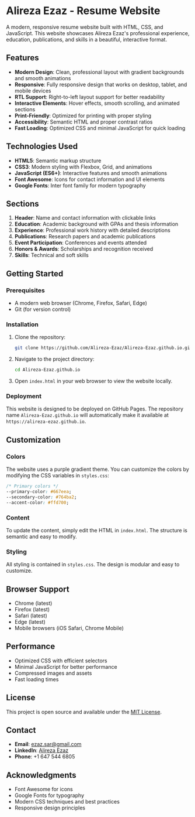 # Alireza Ezaz - Resume Website

A modern, responsive resume website built with HTML, CSS, and JavaScript. This website showcases Alireza Ezaz's professional experience, education, publications, and skills in a beautiful, interactive format.

## Features

- **Modern Design**: Clean, professional layout with gradient backgrounds and smooth animations
- **Responsive**: Fully responsive design that works on desktop, tablet, and mobile devices
- **RTL Support**: Right-to-left layout support for better readability
- **Interactive Elements**: Hover effects, smooth scrolling, and animated sections
- **Print-Friendly**: Optimized for printing with proper styling
- **Accessibility**: Semantic HTML and proper contrast ratios
- **Fast Loading**: Optimized CSS and minimal JavaScript for quick loading

## Technologies Used

- **HTML5**: Semantic markup structure
- **CSS3**: Modern styling with Flexbox, Grid, and animations
- **JavaScript (ES6+)**: Interactive features and smooth animations
- **Font Awesome**: Icons for contact information and UI elements
- **Google Fonts**: Inter font family for modern typography

## Sections

1. **Header**: Name and contact information with clickable links
2. **Education**: Academic background with GPAs and thesis information
3. **Experience**: Professional work history with detailed descriptions
4. **Publications**: Research papers and academic publications
5. **Event Participation**: Conferences and events attended
6. **Honors & Awards**: Scholarships and recognition received
7. **Skills**: Technical and soft skills

## Getting Started

### Prerequisites

- A modern web browser (Chrome, Firefox, Safari, Edge)
- Git (for version control)

### Installation

1. Clone the repository:
   ```bash
   git clone https://github.com/Alireza-Ezaz/Alireza-Ezaz.github.io.git
   ```

2. Navigate to the project directory:
   ```bash
   cd Alireza-Ezaz.github.io
   ```

3. Open `index.html` in your web browser to view the website locally.

### Deployment

This website is designed to be deployed on GitHub Pages. The repository name `Alireza-Ezaz.github.io` will automatically make it available at `https://alireza-ezaz.github.io`.

## Customization

### Colors
The website uses a purple gradient theme. You can customize the colors by modifying the CSS variables in `styles.css`:

```css
/* Primary colors */
--primary-color: #667eea;
--secondary-color: #764ba2;
--accent-color: #ffd700;
```

### Content
To update the content, simply edit the HTML in `index.html`. The structure is semantic and easy to modify.

### Styling
All styling is contained in `styles.css`. The design is modular and easy to customize.

## Browser Support

- Chrome (latest)
- Firefox (latest)
- Safari (latest)
- Edge (latest)
- Mobile browsers (iOS Safari, Chrome Mobile)

## Performance

- Optimized CSS with efficient selectors
- Minimal JavaScript for better performance
- Compressed images and assets
- Fast loading times

## License

This project is open source and available under the [MIT License](LICENSE).

## Contact

- **Email**: ezaz.sar@gmail.com
- **LinkedIn**: [Alireza Ezaz](https://www.linkedin.com/in/s-alireza-ezaz/)
- **Phone**: +1 647 544 6805

## Acknowledgments

- Font Awesome for icons
- Google Fonts for typography
- Modern CSS techniques and best practices
- Responsive design principles
